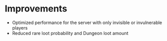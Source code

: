 # Improvements
* Optimized performance for the server with only invisible or invulnerable players
* Reduced rare loot probability and Dungeon loot amount